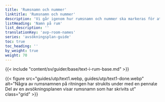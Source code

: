 ```yaml
---
title: 'Rumsnamn och nummer'
linktitle: 'Rumsnamn och nummer'
description: 'Vi går igenom hur rumsnamn och nummer ska markeras för att stå med på avsökningsplanen'
listHeading: 'Namn på rum'
list_description: ''
translationKey: 'avp-room-names'
series: 'avsökningsplan-guide'
toc: true
toc_heading: ''
by_weight: true
weight: 70
---
```


{{< include "content/sv/guider/base/text-i-rum-base.md" >}}

{{< figure src="guides/utp/text1.webp, guides/utp/text1-done.webp" alt="Några av rumsnamnen på ritningen har strukits under med en penna\e Del av en avsökningsplanen visar rumsnamn som har skrivits ut" class="grid"  >}}


